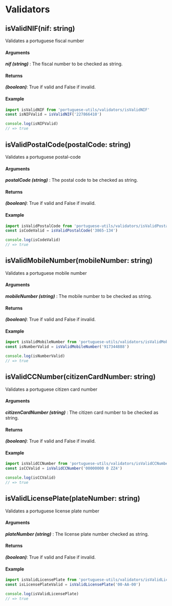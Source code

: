 # Validators

## isValidNIF(nif: string)
Validates a portuguese fiscal number


#### Arguments
***nif (string)*** : The fiscal number to be checked as string.


#### Returns
***(boolean)***: True if valid and False if invalid.


#### Example

```js
import isValidNIF from 'portuguese-utils/validators/isValidNIF'
const isNIFValid = isValidNIF('227866410')

console.log(isNIFValid)
// => true
```

## isValidPostalCode(postalCode: string)
Validates a portuguese postal-code


#### Arguments
***postalCode (string)*** : The postal code to be checked as string.


#### Returns
***(boolean)***: True if valid and False if invalid.


#### Example

```js
import isValidPostalCode from 'portuguese-utils/validators/isValidPostalCode'
const isCodeValid = isValidPostalCode('3865-134')

console.log(isCodeValid)
// => true
```
## isValidMobileNumber(mobileNumber: string)
Validates a portuguese mobile number


#### Arguments
***mobileNumber (string)*** : The mobile number to be checked as string.


#### Returns
***(boolean)***: True if valid and False if invalid.


#### Example

```js
import isValidMobileNumber from 'portuguese-utils/validators/isValidMobileNumber'
const isNumberValid = isValidMobileNumber('917344888')

console.log(isNumberValid)
// => true
```

## isValidCCNumber(citizenCardNumber: string)
Validates a portuguese citizen card number


#### Arguments
***citizenCardNumber (string)*** : The citizen card number to be checked as string.


#### Returns
***(boolean)***: True if valid and False if invalid.


#### Example

```js
import isValidCCNumber from 'portuguese-utils/validators/isValidCCNumber'
const isCCValid = isValidCCNumber('00000000 0 ZZ4')

console.log(isCCValid)
// => true
```

## isValidLicensePlate(plateNumber: string)
Validates a portuguese license plate number


#### Arguments
***plateNumber (string)*** : The license plate number checked as string.


#### Returns
***(boolean)***: True if valid and False if invalid.


#### Example

```js
import isValidLicensePlate from 'portuguese-utils/validators/isValidLicensePlate'
const isLicensePlateValid = isValidLicensePlate('00-AA-00')

console.log(isValidLicensePlate)
// => true
```